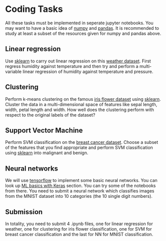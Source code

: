 # Coding Tasks
All these tasks must be implemented in seperate jupyter notebooks. You may want to have a basic idea of [numpy](https://www.tutorialspoint.com/numpy/numpy_introduction.htm) and [pandas](https://www.tutorialspoint.com/python_pandas/python_pandas_introduction.htm). It is recommended to study at least a subset of the resources given for numpy and pandas above. 
## Linear regression
Use [sklearn](https://scikit-learn.org/stable/) to carry out linear regression on this [weather dataset](https://www.kaggle.com/datasets/budincsevity/szeged-weather). First regress humidity against temperature and then try and perform a multi-variable linear regression of humidity against temperature and pressure.
## Clustering
Perform k-means clustering on the famous [iris flower dataset](https://www.kaggle.com/datasets/uciml/iris) using [sklearn](https://scikit-learn.org/stable/). Cluster the data in a multi-dimensional space of features like sepal length, width, petal length and width. How well does the clustering perform with respect to the original labels of the dataset?
## Support Vector Machine
Perform SVM classification on the [breast cancer dataset](https://www.kaggle.com/datasets/uciml/breast-cancer-wisconsin-data?resource=download). Choose a subset of the features that you find appropriate and perform SVM classification using [sklearn](https://scikit-learn.org/stable/) into malignant and benign.

## Neural networks
We will use [tensorflow](https://www.tensorflow.org/resources/learn-ml?gclid=CjwKCAjwtIaVBhBkEiwAsr7-c5UYPeuDufMzL1dZkf5JtVK1eVK-3X7u4Nv-1h3o_Gb3GrvNA1F7-BoCssUQAvD_BwE) to implement some basic neural networks. You can look up [ML basics with Keras](https://www.tensorflow.org/tutorials/keras/classification) section. You can try some of the notebooks from there. You need to submit a neural network which classifies images from the MNIST dataset into 10 categories (the 10 single digit numbers).

## Submission
In totality, you need to submit 4 .ipynb files, one for linear regression for weather, one for clustering for iris flower classification, one for SVM for breast cancer classification and the last for NN for MNIST classification. 